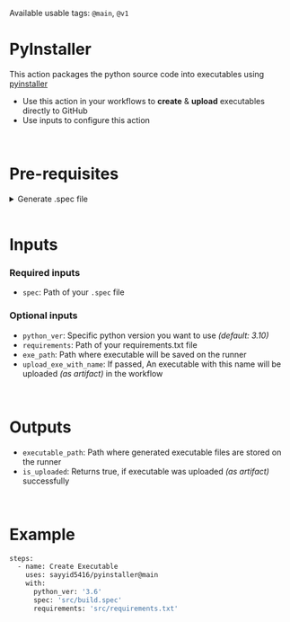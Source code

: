 Available usable tags: `@main`, `@v1`

# PyInstaller
This action packages the python source code into executables using [pyinstaller](https://pyinstaller.org)
  - Use this action in your workflows to **create** & **upload** executables directly to GitHub
  - Use inputs to configure this action


<br>


# Pre-requisites

  <details>
  <summary>Generate .spec file</summary>

  - Clone your repository to your PC
  - Install pyinstaller: `pip install pyinstaller`
  - Run pyinstaller to generate `.spec` file: `pyinstaller <appname>.py`
  - Modify `.spec` file according to your needs
  - Push that `.spec` file to your repo
  </details>


<br>


# Inputs

  ### Required inputs
  - `spec`: Path of your `.spec` file

  ### Optional inputs
  - `python_ver`: Specific python version you want to use _(default: 3.10)_
  - `requirements`: Path of your requirements.txt file
  - `exe_path`: Path where executable will be saved on the runner
  - `upload_exe_with_name`: If passed, An executable with this name will be uploaded _(as artifact)_ in the workflow


<br>


# Outputs
  - `executable_path`: Path where generated executable files are stored on the runner
  - `is_uploaded`: Returns true, if executable was uploaded _(as artifact)_ successfully


<br>


# Example

```bash
steps:
  - name: Create Executable
    uses: sayyid5416/pyinstaller@main
    with:
      python_ver: '3.6'
      spec: 'src/build.spec'
      requirements: 'src/requirements.txt'
```